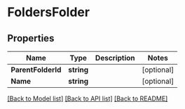 # FoldersFolder

## Properties
Name | Type | Description | Notes
------------ | ------------- | ------------- | -------------
**ParentFolderId** | **string** |  | [optional] 
**Name** | **string** |  | [optional] 

[[Back to Model list]](../README.md#documentation-for-models) [[Back to API list]](../README.md#documentation-for-api-endpoints) [[Back to README]](../README.md)


